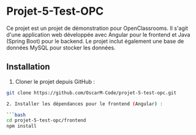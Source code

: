 # Projet-5-Test-OPC

Ce projet est un projet de démonstration pour OpenClassrooms. Il s'agit d'une application web développée avec Angular pour le frontend et Java (Spring Boot) pour le backend. Le projet inclut également une base de données MySQL pour stocker les données.

## Installation

1. Cloner le projet depuis GitHub :

```bash
git clone https://github.com/OscarM-Code/projet-5-test-opc.git

2. Installer les dépendances pour le frontend (Angular) :

```bash
cd projet-5-test-opc/frontend
npm install
